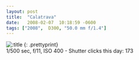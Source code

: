 ```yaml
---
layout: post
title:  "Calatrava"
date:   2008-02-07  10:18:59 -0600
tags: ["2008",  D300, "50.0 mm f/1.4"]
---
```

![:title]({{site.baseurl}}/images/2008/2008_0207_DSC_2457.jpg)
{: .prettyprint}   
1/500 sec, f/11, ISO 400 - Shutter clicks this day: 173